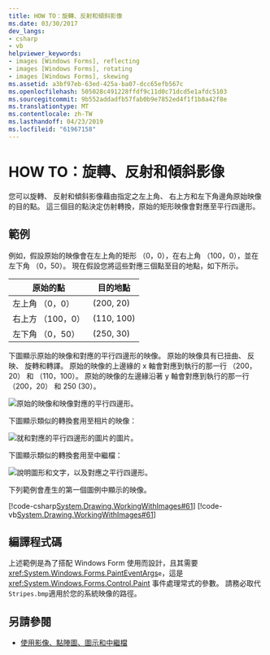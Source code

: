 ```yaml
---
title: HOW TO：旋轉、反射和傾斜影像
ms.date: 03/30/2017
dev_langs:
- csharp
- vb
helpviewer_keywords:
- images [Windows Forms], reflecting
- images [Windows Forms], rotating
- images [Windows Forms], skewing
ms.assetid: a3bf97eb-63ed-425a-ba07-dcc65efb567c
ms.openlocfilehash: 505028c491228ffdf9c11d0c71dcd5e1afdc5103
ms.sourcegitcommit: 9b552addadfb57fab0b9e7852ed4f1f1b8a42f8e
ms.translationtype: MT
ms.contentlocale: zh-TW
ms.lasthandoff: 04/23/2019
ms.locfileid: "61967158"
---
```

# <a name="how-to-rotate-reflect-and-skew-images"></a>HOW TO：旋轉、反射和傾斜影像
您可以旋轉、 反射和傾斜影像藉由指定之左上角、 右上方和左下角邊角原始映像的目的點。 這三個目的點決定仿射轉換，原始的矩形映像會對應至平行四邊形。  
  
## <a name="example"></a>範例  
 例如，假設原始的映像會在左上角的矩形 （0，0），在右上角 （100，0），並在左下角 （0，50）。 現在假設您將這些對應三個點至目的地點，如下所示。  
  
|原始的點|目的地點|  
|--------------------|-----------------------|  
|左上角 （0，0）|(200, 20)|  
|右上方 （100，0）|(110, 100)|  
|左下角 （0，50）|(250, 30)|  
  
 下圖顯示原始的映像和對應的平行四邊形的映像。 原始的映像具有已扭曲、 反映、 旋轉和轉譯。 原始的映像的上邊緣的 x 軸會對應到執行的那一行 （200，20） 和 （110，100）。 原始的映像的左邊緣沿著 y 軸會對應到執行的那一行 （200，20） 和 250 (30）。  
  
 ![原始的映像和映像對應的平行四邊形。](./media/how-to-rotate-reflect-and-skew-images/reflected-skewed-rotated-illustration.gif)  
  
 下圖顯示類似的轉換套用至相片的映像：  
  
 ![就和對應的平行四邊形的圖片的圖片。](./media/how-to-rotate-reflect-and-skew-images/reflected-skewed-rotated-photo.png)  
  
 下圖顯示類似的轉換套用至中繼檔：  
  
 ![說明圖形和文字，以及對應之平行四邊形。](./media/how-to-rotate-reflect-and-skew-images/reflected-skewed-rotated-metafile.png)  
  
 下列範例會產生的第一個圖例中顯示的映像。  
  
 [!code-csharp[System.Drawing.WorkingWithImages#61](~/samples/snippets/csharp/VS_Snippets_Winforms/System.Drawing.WorkingWithImages/CS/Class1.cs#61)]
 [!code-vb[System.Drawing.WorkingWithImages#61](~/samples/snippets/visualbasic/VS_Snippets_Winforms/System.Drawing.WorkingWithImages/VB/Class1.vb#61)]  
  
## <a name="compiling-the-code"></a>編譯程式碼  
 上述範例是為了搭配 Windows Form 使用而設計，且其需要 <xref:System.Windows.Forms.PaintEventArgs>`e`，這是 <xref:System.Windows.Forms.Control.Paint> 事件處理常式的參數。 請務必取代`Stripes.bmp`適用於您的系統映像的路徑。  
  
## <a name="see-also"></a>另請參閱

- [使用影像、點陣圖、圖示和中繼檔](working-with-images-bitmaps-icons-and-metafiles.md)
